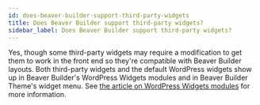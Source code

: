 ```yaml
---
id: does-beaver-builder-support-third-party-widgets
title: Does Beaver Builder support third-party widgets?
sidebar_label: Does Beaver Builder support third-party widgets?
---
```


Yes, though some third-party widgets may require a modification to get them to work in the front end so they're compatible with Beaver Builder layouts. Both third-party widgets and the default WordPress
widgets show up in Beaver Builder's WordPress Widgets modules and in Beaver
Builder Theme's widget menu. See [the article on WordPress Widgets modules](/beaver-builder/layouts/modules/wordpress-widgets.md) for more information.
